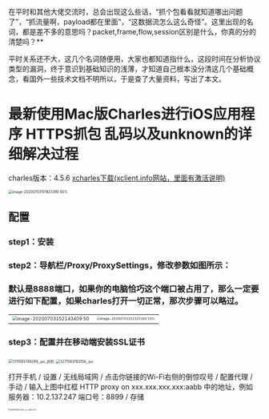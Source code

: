 在平时和其他大佬交流时，总会出现这么些话，“抓个包看看就知道哪出问题了”，“抓流量啊，payload都在里面”，“这数据流怎么这么奇怪”。这里出现的名词，都是差不多的意思吗？packet,frame,flow,session区别是什么，你真的分的清楚吗？**

平时关系还不大，这几个名词随便用，大家也都知道指什么，这段时间在分析协议类型的漏洞，终于意识到基础知识的浅薄，才知道自己根本没分清这几个基础概念，看国外一些技术文档不明所以，于是查了大量资料，写出了本文。

# 最新使用Mac版Charles进行iOS应用程序 HTTPS抓包 乱码以及unknown的详细解决过程

charles版本：4.5.6 [xcharles下载(xclient.info网站，里面有激活说明)](https://xclient.info/s/charles.html)

<img src="../Library/Application Support/typora-user-images/image-20200703151823395.png" alt="image-20200703151823395 50%" style="zoom:50%;" />

## 配置

### step1：安装

### step2：导航栏/Proxy/ProxySettings，修改参数如图所示：

### 默认是8888端口，如果你的电脑恰巧这个端口被占用了，那么一定要进行如下配置，如果charles打开一切正常，那次步骤可以略过。

|                                                              |                                                              |
| ------------------------------------------------------------ | ------------------------------------------------------------ |
| <img src="../Library/Application Support/typora-user-images/image-20200703152143409.png" alt="image-20200703152143409 50" style="zoom:56%;" /> | <img src="../Library/Application Support/typora-user-images/image-20200703152325260.png" alt="image-20200703152325260 50%" style="zoom:40%;" /> |

### step3：配置并在移动端安装SSL证书

<img src="../Library/Containers/com.tencent.xinWeChat/Data/Library/Application Support/com.tencent.xinWeChat/2.0b4.0.9/f1d7c9cba3fdd495fa859a2d718b8a55/Message/MessageTemp/9e20f478899dc29eb19741386f9343c8/Image/3111593749299_.pic_hd.jpg" alt="3111593749299_.pic_好的" style="zoom:50%;" />

<img src="../Library/Containers/com.tencent.xinWeChat/Data/Library/Application Support/com.tencent.xinWeChat/2.0b4.0.9/f1d7c9cba3fdd495fa859a2d718b8a55/Message/MessageTemp/9e20f478899dc29eb19741386f9343c8/Image/3271593763158_.pic.jpg" alt="3271593763158_.pic" style="zoom:50%;" />

打开手机 / 设置 / 无线局域网 / 点击你链接的Wi-Fi右侧的倒惊叹号 / 配置代理 / 手动 / 输入上图中红框 HTTP proxy on xxx.xxx.xxx.xxx:aabb 中的地址，例如 服务器：10.2.137.247  端口号：8899 / 存储

<img src="../Library/Containers/com.tencent.xinWeChat/Data/Library/Application Support/com.tencent.xinWeChat/2.0b4.0.9/f1d7c9cba3fdd495fa859a2d718b8a55/Message/MessageTemp/9e20f478899dc29eb19741386f9343c8/Image/3281593763325_.pic_hd.jpg" alt="3281593763325_.pic_好的 30%" style="zoom:25%;" />

